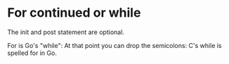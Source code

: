 # For continued or while
The init and post statement are optional.

For is Go's "while": At that point you can drop the semicolons: C's while is spelled for in Go.
